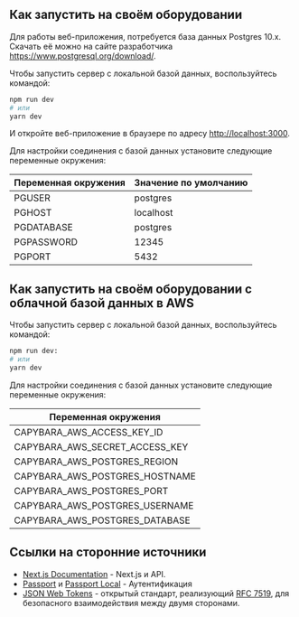 ## Как запустить на своём оборудовании

Для работы веб-приложения, потребуется база данных Postgres 10.x. Скачать её можно на сайте разработчика https://www.postgresql.org/download/.

Чтобы запустить сервер с локальной базой данных, воспользуйтесь командой:

```bash
npm run dev
# или
yarn dev
```

И откройте веб-приложение в браузере по адресу [http://localhost:3000](http://localhost:3000).

Для настройки соединения с базой данных установите следующие переменные окружения:

| Переменная окружения | Значение по умолчанию |
| -------------------- | --------------------- |
| PGUSER               | postgres              |
| PGHOST               | localhost             |
| PGDATABASE           | postgres              |
| PGPASSWORD           | 12345                 |
| PGPORT               | 5432                  |

## Как запустить на своём оборудовании с облачной базой данных в AWS

Чтобы запустить сервер с локальной базой данных, воспользуйтесь командой:

```bash
npm run dev:
# или
yarn dev
```

Для настройки соединения с базой данных установите следующие переменные окружения:

| Переменная окружения           |
| ------------------------------ |
| CAPYBARA_AWS_ACCESS_KEY_ID     |
| CAPYBARA_AWS_SECRET_ACCESS_KEY |
| CAPYBARA_AWS_POSTGRES_REGION   |
| CAPYBARA_AWS_POSTGRES_HOSTNAME |
| CAPYBARA_AWS_POSTGRES_PORT     |
| CAPYBARA_AWS_POSTGRES_USERNAME |
| CAPYBARA_AWS_POSTGRES_DATABASE |

## Ссылки на сторонние источники

- [Next.js Documentation](https://nextjs.org/docs) - Next.js и API.
- [Passport](https://github.com/jaredhanson/passport) и [Passport Local](https://github.com/jaredhanson/passport-local) - Аутентификация
- [JSON Web Tokens](https://github.com/auth0/node-jsonwebtoken) - открытый стандарт, реализующий [RFC 7519](https://tools.ietf.org/html/rfc7519), для безопасного взаимодействия между двумя сторонами.
